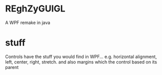 # REghZyGUIGL
A WPF remake in java

# stuff
Controls have the stuff you would find in WPF... e.g. horizontal alignment, left, center, right, stretch. and also margins which the control based on its parent
